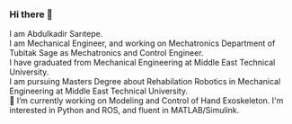 ### Hi there 👋
I am Abdulkadir Sarıtepe. <br />
I am Mechanical Engineer, and working on Mechatronics Department of Tubitak Sage as Mechatronics and Control Engineer. <br />
I have graduated from Mechanical Engineering at Middle East Technical University. <br />
I am pursuing Masters Degree about Rehabilation Robotics in Mechanical Engineering at Middle East Technical University. <br />
🔭 I’m currently working on Modeling and Control of Hand Exoskeleton. I'm interested in Python and ROS, and fluent in MATLAB/Simulink.

<!--
**abdulkadirsaritepe/abdulkadirsaritepe** is a ✨ _special_ ✨ repository because its `README.md` (this file) appears on your GitHub profile.

Here are some ideas to get you started:

- 🔭 I’m currently working on ...
- 🌱 I’m currently learning ...
- 👯 I’m looking to collaborate on ...
- 🤔 I’m looking for help with ...
- 💬 Ask me about ...
- 📫 How to reach me: ...
- 😄 Pronouns: ...
- ⚡ Fun fact: ...
-->
